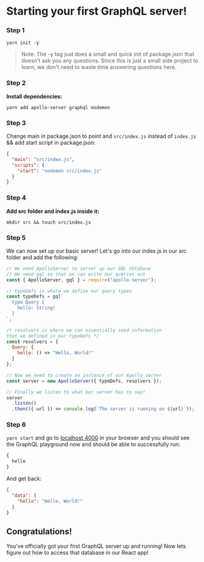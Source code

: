 # Starting your first GraphQL server!

### Step 1

`yarn init -y`

> Note: The -y tag just does a small and quick init of package.json that doesn't ask you any questions. Since this is just a small side project to learn, we don't need to waste time answering questions here.

### Step 2

**Install dependencies:**

`yarn add apollo-server graphql nodemon`

### Step 3

Change main in package.json to point and `src/index.js` instead of `index.js` && add start script in package.json:

```json
{
  "main": "src/index.js",
  "scripts": {
    "start": "nodemon src/index.js"
  }
}
```

### Step 4

**Add src folder and index.js inside it:**

`mkdir src && touch src/index.js`

### Step 5

We can now set up our basic server! Let's go into our index.js in our src folder and add the following:

```javascript
// We need ApolloServer to server up our GQL database
// We need gql so that we can write our queries out
const { ApolloServer, gql } = require("apollo-server");

// typeDefs is where we define our query types
const typeDefs = gql`
  type Query {
    hello: String!
  }
`;

/* resolvers is where we can essentially seed information 
that we defined in our typeDefs */
const resolvers = {
  Query: {
    hello: () => "Hello, World!"
  }
};

// Now we need to create an instance of our Apollo server
const server = new ApolloServer({ typeDefs, resolvers });

// Finally we listen to what our server has to say!
server
  .listen()
  .then(({ url }) => console.log(`The server is running on ${url}`));
```

### Step 6

`yarn start` and go to [localhost 4000](http://localhost:4000) in your browser and you should see the GraphQL playground now and should be able to successfully run:

```graphql
{
  hello
}
```

And get back:

```json
{
  "data": {
    "hello": "Hello, World!"
  }
}
```

## Congratulations!

You've officially got your first GraphQL server up and running! Now lets figure out how to access that database in our React app!
